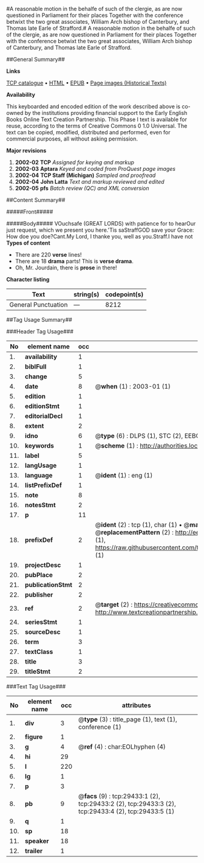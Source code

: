 #A reasonable motion in the behalfe of such of the clergie, as are now questioned in Parliament for their places Together with the conference betwixt the two great associates, William Arch bishop of Canterbury, and Thomas late Earle of Strafford.#
A reasonable motion in the behalfe of such of the clergie, as are now questioned in Parliament for their places Together with the conference betwixt the two great associates, William Arch bishop of Canterbury, and Thomas late Earle of Strafford.

##General Summary##

**Links**

[TCP catalogue](http://www.ota.ox.ac.uk/tcp/)  • 
[HTML](http://tei.it.ox.ac.uk/tcp/Texts-HTML/free/A58/A58217.html)  • 
[EPUB](http://tei.it.ox.ac.uk/tcp/Texts-EPUB/free/A58/A58217.epub) • 
[Page images (Historical Texts)](https://data.historicaltexts.jisc.ac.uk/view?pubId=eebo-99825061e&pageId=eebo-99825061e-29433-1)

**Availability**

This keyboarded and encoded edition of the
	       work described above is co-owned by the institutions
	       providing financial support to the Early English Books
	       Online Text Creation Partnership. This Phase I text is
	       available for reuse, according to the terms of Creative
	       Commons 0 1.0 Universal. The text can be copied,
	       modified, distributed and performed, even for
	       commercial purposes, all without asking permission.

**Major revisions**

1. __2002-02__ __TCP__ *Assigned for keying and markup*
1. __2002-03__ __Aptara__ *Keyed and coded from ProQuest page images*
1. __2002-04__ __TCP Staff (Michigan)__ *Sampled and proofread*
1. __2002-04__ __John Latta__ *Text and markup reviewed and edited*
1. __2002-05__ __pfs__ *Batch review (QC) and XML conversion*

##Content Summary##

#####Front#####

#####Body#####
VOuchsafe (GREAT LORDS) with patience for to hearOur just request, which we present you here.'Tis saStraffGOD save your Grace: How doe you doe?Cant.My Lord, I thanke you, well as you.Straff.I have not
**Types of content**

  * There are 220 **verse** lines!
  * There are 18 **drama** parts! This is **verse drama**.
  * Oh, Mr. Jourdain, there is **prose** in there!

**Character listing**


|Text|string(s)|codepoint(s)|
|---|---|---|
|General Punctuation|—|8212|

##Tag Usage Summary##

###Header Tag Usage###

|No|element name|occ|attributes|
|---|---|---|---|
|1.|__availability__|1||
|2.|__biblFull__|1||
|3.|__change__|5||
|4.|__date__|8| @__when__ (1) : 2003-01 (1)|
|5.|__edition__|1||
|6.|__editionStmt__|1||
|7.|__editorialDecl__|1||
|8.|__extent__|2||
|9.|__idno__|6| @__type__ (6) : DLPS (1), STC (2), EEBO-CITATION (1), PROQUEST (1), VID (1)|
|10.|__keywords__|1| @__scheme__ (1) : http://authorities.loc.gov/ (1)|
|11.|__label__|5||
|12.|__langUsage__|1||
|13.|__language__|1| @__ident__ (1) : eng (1)|
|14.|__listPrefixDef__|1||
|15.|__note__|8||
|16.|__notesStmt__|2||
|17.|__p__|11||
|18.|__prefixDef__|2| @__ident__ (2) : tcp (1), char (1)  •  @__matchPattern__ (2) : ([0-9\-]+):([0-9IVX]+) (1), (.+) (1)  •  @__replacementPattern__ (2) : http://eebo.chadwyck.com/downloadtiff?vid=$1&page=$2 (1), https://raw.githubusercontent.com/textcreationpartnership/Texts/master/tcpchars.xml#$1 (1)|
|19.|__projectDesc__|1||
|20.|__pubPlace__|2||
|21.|__publicationStmt__|2||
|22.|__publisher__|2||
|23.|__ref__|2| @__target__ (2) : https://creativecommons.org/publicdomain/zero/1.0/ (1), http://www.textcreationpartnership.org/docs/. (1)|
|24.|__seriesStmt__|1||
|25.|__sourceDesc__|1||
|26.|__term__|3||
|27.|__textClass__|1||
|28.|__title__|3||
|29.|__titleStmt__|2||


###Text Tag Usage###

|No|element name|occ|attributes|
|---|---|---|---|
|1.|__div__|3| @__type__ (3) : title_page (1), text (1), conference (1)|
|2.|__figure__|1||
|3.|__g__|4| @__ref__ (4) : char:EOLhyphen (4)|
|4.|__hi__|29||
|5.|__l__|220||
|6.|__lg__|1||
|7.|__p__|3||
|8.|__pb__|9| @__facs__ (9) : tcp:29433:1 (2), tcp:29433:2 (2), tcp:29433:3 (2), tcp:29433:4 (2), tcp:29433:5 (1)|
|9.|__q__|1||
|10.|__sp__|18||
|11.|__speaker__|18||
|12.|__trailer__|1||
